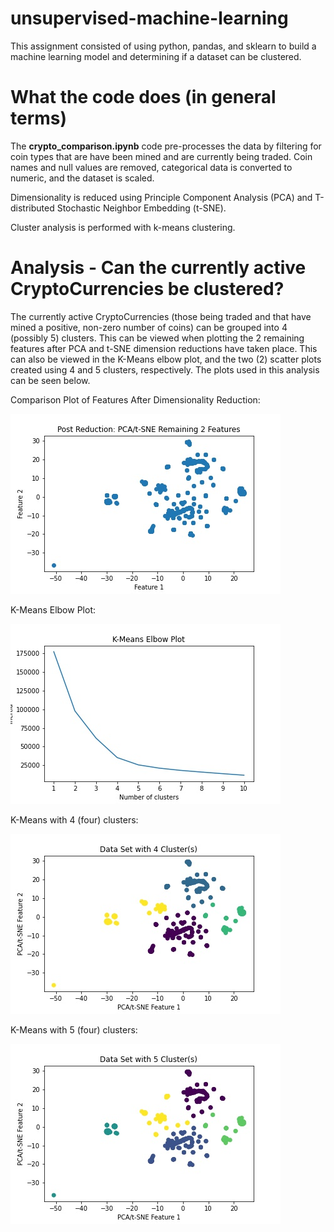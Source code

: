 # unsupervised-machine-learning
This assignment consisted of using python, pandas, and sklearn to build a machine learning model and determining if a dataset can be clustered.

# What the code does (in general terms)
The **crypto_comparison.ipynb** code pre-processes the data by filtering for coin types that are have been mined and are currently being traded. Coin names and null values are removed, categorical data is converted to numeric, and the dataset is scaled.

Dimensionality is reduced using Principle Component Analysis (PCA) and T-distributed Stochastic Neighbor Embedding (t-SNE).

Cluster analysis is performed with k-means clustering.

# Analysis - Can the currently active CryptoCurrencies be clustered?
The currently active CryptoCurrencies (those being traded and that have mined a positive, non-zero number of coins) can be grouped into 4 (possibly 5) clusters.  This can be viewed when plotting the 2 remaining features after PCA and t-SNE dimension reductions have taken place. This can also be viewed in the K-Means elbow plot, and the two (2) scatter plots created using 4 and 5 clusters, respectively. The plots used in this analysis can be seen below.

Comparison Plot of Features After Dimensionality Reduction:

![plots/pcatsnefeature.jpg](plots/pcatsnefeature.jpg)


K-Means Elbow Plot:

![plots/kmeanselbow.jpg](plots/kmeanselbow.jpg)


K-Means with 4 (four) clusters:

![plots/kmean4clusters.jpg](plots/kmean4clusters.jpg)


K-Means with 5 (four) clusters:

![plots/kmean5clusters.jpg.jpg](plots/kmean5clusters.jpg)
